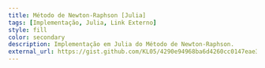 ```yaml
---
title: Método de Newton-Raphson [Julia]
tags: [Implementação, Julia, Link Externo]
style: fill
color: secondary
description: Implementação em Julia do Método de Newton-Raphson.
external_url: https://gist.github.com/KL05/4290e94968ba6d4260cc0147eae33fa9
---
```

